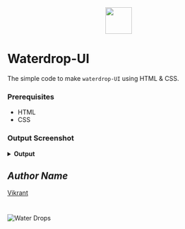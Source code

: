 <div align="center">
  <img height="60" src="https://user-images.githubusercontent.com/85709371/153715643-d0d2a5b8-3be9-41bc-9885-de1dc5808a20.png">
</div>

# Waterdrop-UI
The simple code to make `waterdrop-UI` using HTML & CSS.

### Prerequisites
- HTML
- CSS

### Output Screenshot
<details><summary><b>Output</b></summary>
  <p align="center">
    <a href="Outputs/output.png"><img src="https://user-images.githubusercontent.com/85709371/154668390-fd318928-62e0-461a-885e-e5af526c0695.png" alt="output"></a>
  </p>
</details>

<!-- Visit <a href="https://thevkrant.github.io/loader_animation/">Here</a> -->

## *Author Name*
[Vikrant](https://github.com/thevkrant)


# 
<!-- Visit <a href="https://thevkrant.github.io/waterdrop-UI/">Here</a> -->

![Water Drops]()

